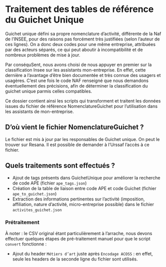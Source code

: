 # Traitement des tables de référence du Guichet Unique

Guichet unique défini sa propre nomenclature d’activité, différente de la Naf de l’INSEE, pour des raisons pas forcément très justifiées (selon l’auteur de ces lignes). On a donc deux codes pour une même entreprise, attribuées par des acteurs séparés, ce qui peut aboutir à incompatibilité et de nombreux problèmes de mise à jour. 

Par conséquSent, nous avons choisi de nous appuyer en premier sur la classification Insee sur les assistants mon-entreprise. En effet, cette dernière a l’avantage d’être bien documentée et très connue des usagers et usagères. C’est une fois le code NAF renseigné que nous demandons éventuellement des précisions, afin de déterminer la classification du guichet unique parmis celles compatibles. 

Ce dossier contient ainsi les scripts qui transforment et traitent les données issues du fichier de référence NomenclatureGuichet pour l’utilisation dans les assistants de mon-entreprise. 

## D’où vient le fichier NomenclatureGuichet ? 

Le fichier est mis à jour par les responsables de Guichet unique. On peut le trouver sur Resana. Il est possible de demander à l’Urssaf l’accès à ce fichier. 


## Quels traitements sont effectués ?

- Ajout de tags présents dans GuichetUnique pour améliorer la recherche de code APE (fichier `ape_tags.json`)
- Création de la table de liaison entre code APE et code Guichet (fichier `ape_to_guichet.json`)
- Extraction des informations pertinentes sur l’activité (imposition, affiliation, nature d’activité, micro-entreprise possible) dans le fichier `activites_guichet.json`

### Prétraitement

À noter : le CSV original étant particulièrement à l’arrache, nous devons effectuer quelques étapes de pré-traitement manuel pour que le script `convert` fonctionne : 

- Ajout du header `Métiers d’art` juste après `Encodage ACOSS` : en effet, seule les headers de la seconde ligne du fichier sont utilisés.
